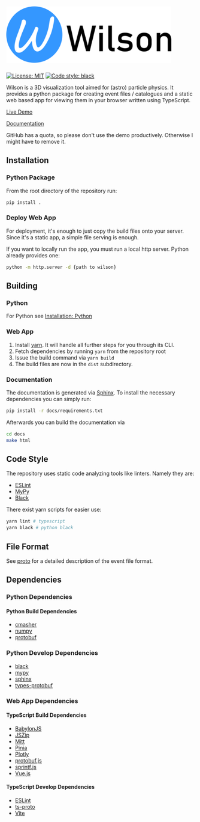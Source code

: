 # <img src="public/banner.png" height=150>

[![License: MIT](https://img.shields.io/badge/License-MIT-yellow.svg)](https://opensource.org/licenses/MIT)
[![Code style: black](https://img.shields.io/badge/code%20style-black-000000.svg)](https://github.com/psf/black)

Wilson is a 3D visualization tool aimed for (astro) particle physics. It
provides a python package for creating event files / catalogues and a static web
based app for viewing them in your browser written using TypeScript.

[Live Demo](https://tkerscher.github.io/wilson?cat=tutorial.wlsn)

[Documentation](https://tkerscher.github.io/wilson/docs/)

GitHub has a quota, so please don't use the demo productively. Otherwise I might
have to remove it.

## Installation

### Python Package

From the root directory of the repository run:

```bash
pip install .
```

### Deploy Web App

For deployment, it's enough to just copy the build files onto your server. Since
it's a static app, a simple file serving is enough.

If you want to locally run the app, you must run a local http server. Python
already provides one:

```bash
python -m http.server -d {path to wilson}
```

## Building

### Python

For Python see [Installation: Python](#python-package)

### Web App

1. Install [yarn](https://classic.yarnpkg.com/lang/en/docs/install/).
It will handle all further steps for you through its CLI.
2. Fetch dependencies by running `yarn` from the repository root
3. Issue the build command via `yarn build`
4. The build files are now in the `dist` subdirectory.

### Documentation

The documentation is generated via [Sphinx](https://www.sphinx-doc.org/en/master/).
To install the necessary dependencies you can simply run:

```bash
pip install -r docs/requirements.txt
```

Afterwards you can build the documentation via

```bash
cd docs
make html
```

## Code Style

The repository uses static code analyzing tools like linters. Namely they are:

- [ESLint](https://eslint.org/)
- [MyPy](http://mypy-lang.org/)
- [Black](https://github.com/psf/black)

There exist yarn scripts for easier use:

```bash
yarn lint # typescript
yarn black # python black
```

## File Format

See [proto](/proto) for a detailed description of the event file format.

## Dependencies

### Python Dependencies

#### Python Build Dependencies

- [cmasher](https://cmasher.readthedocs.io/)
- [numpy](https://numpy.org/)
- [protobuf](https://developers.google.com/protocol-buffers/)

### Python Develop Dependencies

- [black](https://github.com/psf/black)
- [mypy](http://mypy-lang.org/)
- [sphinx](https://www.sphinx-doc.org/en/master/)
- [types-protobuf](https://pypi.org/project/types-protobuf/)
  
### Web App Dependencies

#### TypeScript Build Dependencies

- [BabylonJS](https://www.babylonjs.com/)
- [JSZip](https://github.com/Stuk/jszip)
- [Mitt](https://github.com/developit/mitt)
- [Pinia](https://pinia.vuejs.org/)
- [Plotly](https://plotly.com/javascript/)
- [protobuf.js](https://github.com/protobufjs/protobuf.js/)
- [sprintf.js](https://github.com/alexei/sprintf.js)
- [Vue.js](https://vuejs.org/)

#### TypeScript Develop Dependencies

- [ESLint](https://eslint.org/)
- [ts-proto](https://github.com/stephenh/ts-proto)
- [Vite](https://vitejs.dev/)
